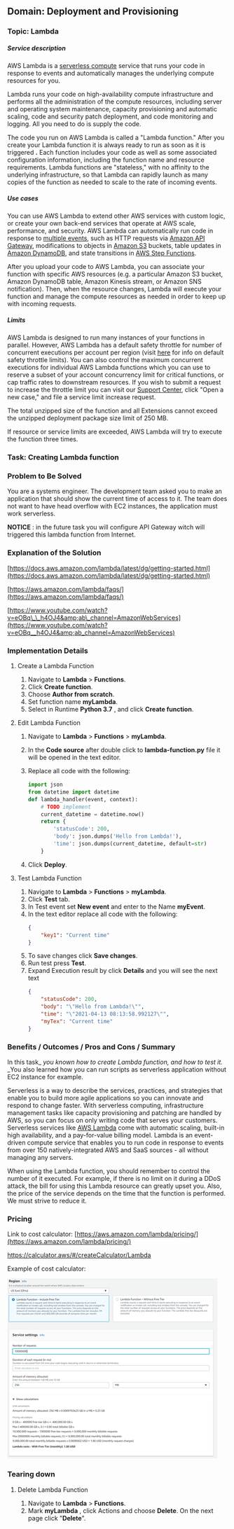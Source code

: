 ## Domain: Deployment and Provisioning

### Topic: Lambda

##### Service description

AWS Lambda is a [serverless compute](https://aws.amazon.com/serverless/) service that runs your code in response to events and automatically manages the underlying compute resources for you.

Lambda runs your code on high-availability compute infrastructure and performs all the administration of the compute resources, including server and operating system maintenance, capacity provisioning and automatic scaling, code and security patch deployment, and code monitoring and logging. All you need to do is supply the code.

The code you run on AWS Lambda is called a &quot;Lambda function.&quot; After you create your Lambda function it is always ready to run as soon as it is triggered **.** Each function includes your code as well as some associated configuration information, including the function name and resource requirements. Lambda functions are &quot;stateless,&quot; with no affinity to the underlying infrastructure, so that Lambda can rapidly launch as many copies of the function as needed to scale to the rate of incoming events.

##### Use cases

You can use AWS Lambda to extend other AWS services with custom logic, or create your own back-end services that operate at AWS scale, performance, and security. AWS Lambda can automatically run code in response to [multiple events](http://docs.aws.amazon.com/lambda/latest/dg/intro-core-components.html#intro-core-components-event-sources), such as HTTP requests via [Amazon API Gateway](https://aws.amazon.com/api-gateway/), modifications to objects in [Amazon S3](https://aws.amazon.com/s3/) buckets, table updates in [Amazon DynamoDB](https://aws.amazon.com/dynamodb/), and state transitions in [AWS Step Functions](https://aws.amazon.com/step-functions/).

After you upload your code to AWS Lambda, you can associate your function with specific AWS resources (e.g. a particular Amazon S3 bucket, Amazon DynamoDB table, Amazon Kinesis stream, or Amazon SNS notification). Then, when the resource changes, Lambda will execute your function and manage the compute resources as needed in order to keep up with incoming requests.

##### Limits

AWS Lambda is designed to run many instances of your functions in parallel. However, AWS Lambda has a default safety throttle for number of concurrent executions per account per region (visit [here](http://docs.aws.amazon.com/lambda/latest/dg/concurrent-executions.html#concurrent-execution-safety-limit) for info on default safety throttle limits). You can also control the maximum concurrent executions for individual AWS Lambda functions which you can use to reserve a subset of your account concurrency limit for critical functions, or cap traffic rates to downstream resources.
If you wish to submit a request to increase the throttle limit you can visit our [Support Center](https://aws.amazon.com/support), click &quot;Open a new case,&quot; and file a service limit increase request.

The total unzipped size of the function and all Extensions cannot exceed the unzipped deployment package size limit of 250 MB.

If resource or service limits are exceeded, AWS Lambda will try to execute the function three times.

### Task: Creating Lambda function

### Problem to Be Solved 

You are a systems engineer. The development team asked you to make an application that should show the current time of access to it. The team does not want to have head overflow with EC2 instances, the application must work serverless.

**NOTICE** : in the future task you will configure API Gateway witch will triggered this lambda function from Internet.

### Explanation of the Solution 

[https://docs.aws.amazon.com/lambda/latest/dg/getting-started.html](https://docs.aws.amazon.com/lambda/latest/dg/getting-started.html)

[https://aws.amazon.com/lambda/faqs/](https://aws.amazon.com/lambda/faqs/)

[https://www.youtube.com/watch?v=eOBq\_\_h4OJ4&amp;ab\_channel=AmazonWebServices](https://www.youtube.com/watch?v=eOBq__h4OJ4&amp;ab_channel=AmazonWebServices)

### Implementation Details 


1. Create a Lambda Function

    1. Navigate to **Lambda** > **Functions**.
    2. Click **Create function**.
    3. Choose **Author from scratch**.
    4. Set function name  **myLambda**.
    5. Select in Runtime **Python 3.7** , and click **Create function**.

1. Edit Lambda Function

    1. Navigate to **Lambda**  > **Functions** > **myLambda**.
    2. In the **Code source** after double click to **lambda-function.py** file it will be opened in the text editor.
    3. Replace all code with the following:

        ```python
        import json
        from datetime import datetime
        def lambda_handler(event, context):
            # TODO implement
            current_datetime = datetime.now()
            return {
                'statusCode': 200,
                'body': json.dumps('Hello from Lambda!'),
                'time': json.dumps(current_datetime, default=str)
            }
        ```
    1. Click **Deploy**.

1. Test Lambda Function

    1. Navigate to **Lambda**  > **Functions** > **myLambda**.
    2. Click **Test** tab.
    3. In Test event set **New event** and enter to the Name **myEvent**.
    4. In the text editor replace all code with the following:
        ```JSON
        {
            "key1": "Current time"
        }
        ```      
    1. To save changes click **Save changes**.
    2. Run test press **Test**.
    3. Expand Execution result by click **Details** and you will see the next text
        ```json
        {
            "statusCode": 200,
            "body": "\"Hello from Lambda!\"",
            "time": "\"2021-04-13 08:13:58.992127\"",
            "myTex": "Current time"
        }
        ```


### Benefits / Outcomes / Pros and Cons / Summary 

In this task_ _you known how to create Lambda function, and how to test it._ _You also learned how you can run scripts as serverless application without EC2 instance for example.

Serverless is a way to describe the services, practices, and strategies that enable you to build more agile applications so you can innovate and respond to change faster. With serverless computing, infrastructure management tasks like capacity provisioning and patching are handled by AWS, so you can focus on only writing code that serves your customers. Serverless services like [AWS Lambda](https://aws.amazon.com/lambda/) come with automatic scaling, built-in high availability, and a pay-for-value billing model. Lambda is an event-driven compute service that enables you to run code in response to events from over 150 natively-integrated AWS and SaaS sources - all without managing any servers.

When using the Lambda function, you should remember to control the number of it executed. For example, if there is no limit on it during a DDoS attack, the bill for using this Lambda resource can greatly upset you.
Also, the price of the service depends on the time that the function is performed. We must strive to reduce it.

### Pricing 

Link to cost calculator: [https://aws.amazon.com/lambda/pricing/](https://aws.amazon.com/lambda/pricing/)

https://calculator.aws/#/createCalculator/Lambda

Example of cost calculator:

![](../images/cost_calculator_example.png)


### Tearing down 
1. Delete Lambda Function

    1. Navigate to **Lambda**  >  **Functions**.
    2. Mark **myLambda** , click Actions and choose **Delete**. On the next page click &quot;**Delete**&quot;.

